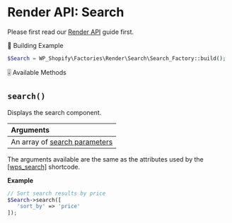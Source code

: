 # Render API: Search

Please first read our [Render API](guides/render-api.md) guide first.

<span class="heading-section">📍 Building Example</span>

```php
$Search = WP_Shopify\Factories\Render\Search\Search_Factory::build();
```

<span class="heading-section">🎚 Available Methods</span>

## `search()`

Displays the search component.

| Arguments                                                         |
| :---------------------------------------------------------------- |
| An array of [search parameters](shortcodes/wps_search?id=sort_by) |

The arguments available are the same as the attributes used by the [[wps_search]](shortcodes/wps_search?id=sort_by) shortcode.

**Example**

```php
// Sort search results by price
$Search->search([
   'sort_by' => 'price'
]);
```
